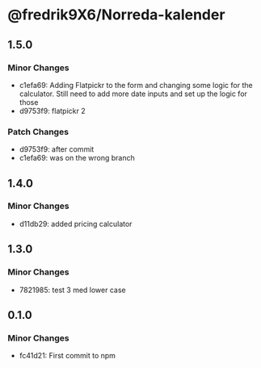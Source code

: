 # @fredrik9X6/Norreda-kalender

## 1.5.0

### Minor Changes

- c1efa69: Adding Flatpickr to the form and changing some logic for the calculator. Still need to add more date inputs and set up the logic for those
- d9753f9: flatpickr 2

### Patch Changes

- d9753f9: after commit
- c1efa69: was on the wrong branch

## 1.4.0

### Minor Changes

- d11db29: added pricing calculator

## 1.3.0

### Minor Changes

- 7821985: test 3 med lower case

## 0.1.0

### Minor Changes

- fc41d21: First commit to npm
